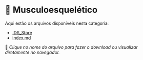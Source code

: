 # 📂 Musculoesquelético

Aqui estão os arquivos disponíveis nesta categoria:

- [.DS_Store](.DS_Store)
- [index.md](index.md)

📌 *Clique no nome do arquivo para fazer o download ou visualizar diretamente no navegador.*
